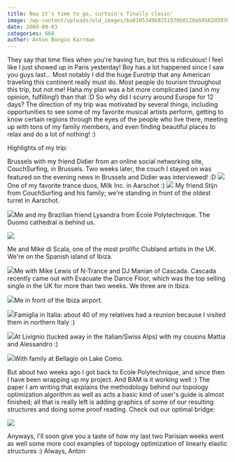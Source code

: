 ```yaml
---
title: Now it's time to go, curtain's finally closin'
image: /wp-content/uploads/old_images/6a0105349b8251970b0120a59562d5970c-320wi.jpg
date: 2009-09-03
categories: 668
author: Anton Bongio Karrman
---
```



They say that time flies when you're having fun, but this is ridiculous! I feel like I just showed up in Paris yesterday!
Boy
has a lot happened since I saw you guys last... Most notably I did the
huge Eurotrip that any American traveling this continent really must
do. Most people do tourism throughout this trip, but not me! Haha my
plan was a bit more complicated (and in my opinion, fulfilling!) than
that :D
So why did I scurry around Europe for 12 days? The
direction of my trip was motivated by several things, including
opportunities to see some of my favorite musical artists perform,
getting to know certain regions through the eyes of the people who live
there, meeting up with tons of my family members, and even finding beautiful places to relax and do a lot of nothing! :) 

Highlights of my trip:

Brussels with my friend Didier from an online social networking site, CouchSurfing, in Brussels. Two weeks later, the couch I stayed on was featured on the evening news in Brussels and Didier was interviewed! :D
![](/old_images/6a0105349b8251970b0120a595646f970c-320wi.jpg)
One of my favorite trance duos, Milk Inc. in Aarschot :)
![](/old_images/6a0105349b8251970b0120a5956952970c-320wi.jpg)
My friend Stijn from CouchSurfing and his family; we're standing in front of the oldest turret in Aarschot.

![](/old_images/6a0105349b8251970b0120a595a2ab970c-320wi.jpg)Me and my Brazilian friend Lysandra from Ecole Polytechnique. The Duomo cathedral is behind us.

![](/old_images/6a0105349b8251970b0120a595a46e970c-320wi.jpg)

Me and Mike di Scala, one of the most prolific Clubland artists in the UK. We're on the Spanish island of Ibiza.

![](/old_images/6a0105349b8251970b0120a53eb4e5970b-320wi.jpg)Me with Mike Lewis of N-Trance and DJ Manian of Cascada. Cascada recently came out with Evacuate the Dance Floor, which was the top selling single in the UK for more than two weeks. We three are in Ibiza.

![](/old_images/6a0105349b8251970b0120a595ab5b970c-320wi.jpg)Me in front of the Ibiza airport.

![](/old_images/6a0105349b8251970b0120a595b375970c-320wi.jpg)Famiglia in Italia: about 40 of my relatives had a reunion because I visited them in northern Italy :)

![](/old_images/6a0105349b8251970b0120a53ec59e970b-320wi.jpg)At Livignio (tucked away in the Italian/Swiss Alps) with my cousins Mattia and Alessandro :)

![](/old_images/6a0105349b8251970b0120a53ec43d970b-320wi.jpg)With family at Bellagio on Lake Como.

But about two weeks ago I got back to Ecole Polytechnique, and since then I have been wrapping up my project. And BAM is it working well :) The paper I am writing that explains the methodology behind our topology optimization algorithm
as well as acts a basic kind of user's guide is almost finished; all
that is really left is adding graphics of some of our resulting structures and doing some proof reading. Check out our optimal bridge:

![](/old_images/6a0105349b8251970b0120a53ecef3970b-800wi.jpg)

Anyways, I'll soon give you a taste of how my last two Parisian weeks went as well some more cool examples of topology optimization of linearly elastic structures :)
Always,
Anton

